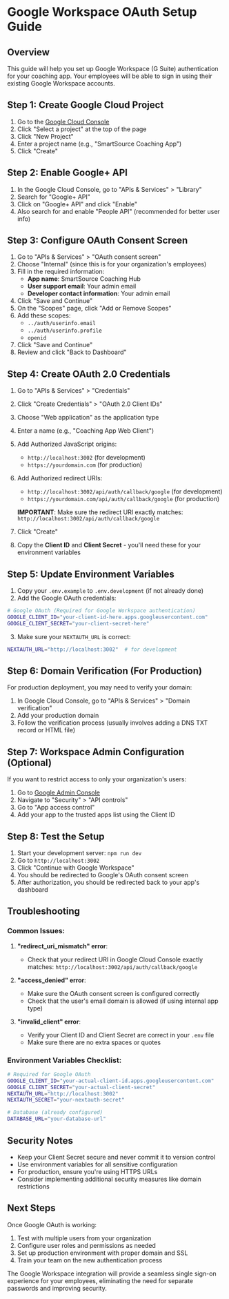 # Google Workspace OAuth Setup Guide

## Overview

This guide will help you set up Google Workspace (G Suite) authentication for your coaching app. Your employees will be able to sign in using their existing Google Workspace accounts.

## Step 1: Create Google Cloud Project

1. Go to the [Google Cloud Console](https://console.cloud.google.com/)
2. Click "Select a project" at the top of the page
3. Click "New Project"
4. Enter a project name (e.g., "SmartSource Coaching App")
5. Click "Create"

## Step 2: Enable Google+ API

1. In the Google Cloud Console, go to "APIs & Services" > "Library"
2. Search for "Google+ API"
3. Click on "Google+ API" and click "Enable"
4. Also search for and enable "People API" (recommended for better user info)

## Step 3: Configure OAuth Consent Screen

1. Go to "APIs & Services" > "OAuth consent screen"
2. Choose "Internal" (since this is for your organization's employees)
3. Fill in the required information:
   - **App name**: SmartSource Coaching Hub
   - **User support email**: Your admin email
   - **Developer contact information**: Your admin email
4. Click "Save and Continue"
5. On the "Scopes" page, click "Add or Remove Scopes"
6. Add these scopes:
   - `../auth/userinfo.email`
   - `../auth/userinfo.profile`
   - `openid`
7. Click "Save and Continue"
8. Review and click "Back to Dashboard"

## Step 4: Create OAuth 2.0 Credentials

1. Go to "APIs & Services" > "Credentials"
2. Click "Create Credentials" > "OAuth 2.0 Client IDs"
3. Choose "Web application" as the application type
4. Enter a name (e.g., "Coaching App Web Client")
5. Add Authorized JavaScript origins:
   - `http://localhost:3002` (for development)
   - `https://yourdomain.com` (for production)
6. Add Authorized redirect URIs:
   - `http://localhost:3002/api/auth/callback/google` (for development)
   - `https://yourdomain.com/api/auth/callback/google` (for production)

   **IMPORTANT**: Make sure the redirect URI exactly matches: `http://localhost:3002/api/auth/callback/google`

7. Click "Create"
8. Copy the **Client ID** and **Client Secret** - you'll need these for your environment variables

## Step 5: Update Environment Variables

1. Copy your `.env.example` to `.env.development` (if not already done)
2. Add the Google OAuth credentials:

```bash
# Google OAuth (Required for Google Workspace authentication)
GOOGLE_CLIENT_ID="your-client-id-here.apps.googleusercontent.com"
GOOGLE_CLIENT_SECRET="your-client-secret-here"
```

3. Make sure your `NEXTAUTH_URL` is correct:

```bash
NEXTAUTH_URL="http://localhost:3002"  # for development
```

## Step 6: Domain Verification (For Production)

For production deployment, you may need to verify your domain:

1. In Google Cloud Console, go to "APIs & Services" > "Domain verification"
2. Add your production domain
3. Follow the verification process (usually involves adding a DNS TXT record or HTML file)

## Step 7: Workspace Admin Configuration (Optional)

If you want to restrict access to only your organization's users:

1. Go to [Google Admin Console](https://admin.google.com/)
2. Navigate to "Security" > "API controls"
3. Go to "App access control"
4. Add your app to the trusted apps list using the Client ID

## Step 8: Test the Setup

1. Start your development server: `npm run dev`
2. Go to `http://localhost:3002`
3. Click "Continue with Google Workspace"
4. You should be redirected to Google's OAuth consent screen
5. After authorization, you should be redirected back to your app's dashboard

## Troubleshooting

### Common Issues:

1. **"redirect_uri_mismatch" error**:
   - Check that your redirect URI in Google Cloud Console exactly matches: `http://localhost:3002/api/auth/callback/google`

2. **"access_denied" error**:
   - Make sure the OAuth consent screen is configured correctly
   - Check that the user's email domain is allowed (if using internal app type)

3. **"invalid_client" error**:
   - Verify your Client ID and Client Secret are correct in your `.env` file
   - Make sure there are no extra spaces or quotes

### Environment Variables Checklist:

```bash
# Required for Google OAuth
GOOGLE_CLIENT_ID="your-actual-client-id.apps.googleusercontent.com"
GOOGLE_CLIENT_SECRET="your-actual-client-secret"
NEXTAUTH_URL="http://localhost:3002"
NEXTAUTH_SECRET="your-nextauth-secret"

# Database (already configured)
DATABASE_URL="your-database-url"
```

## Security Notes

- Keep your Client Secret secure and never commit it to version control
- Use environment variables for all sensitive configuration
- For production, ensure you're using HTTPS URLs
- Consider implementing additional security measures like domain restrictions

## Next Steps

Once Google OAuth is working:

1. Test with multiple users from your organization
2. Configure user roles and permissions as needed
3. Set up production environment with proper domain and SSL
4. Train your team on the new authentication process

The Google Workspace integration will provide a seamless single sign-on experience for your employees, eliminating the need for separate passwords and improving security.
